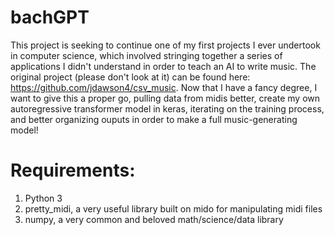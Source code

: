# bachGPT

This project is seeking to continue one of my first projects I ever undertook in computer science, which involved stringing together a series of applications I didn't understand in order to teach an AI to write music. The original project (please don't look at it) can be found here: https://github.com/jdawson4/csv_music. Now that I have a fancy degree, I want to give this a proper go, pulling data from midis better, create my own autoregressive transformer model in keras, iterating on the training process, and better organizing ouputs in order to make a full music-generating model!

# Requirements:
1. Python 3
2. pretty_midi, a very useful library built on mido for manipulating midi files
3. numpy, a very common and beloved math/science/data library
